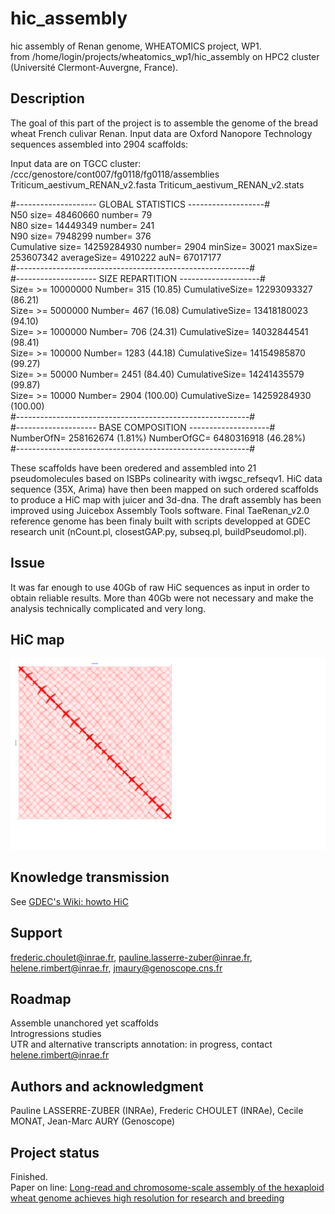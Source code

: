 # hic_assembly

hic assembly of Renan genome, WHEATOMICS project, WP1.  
from /home/login/projects/wheatomics_wp1/hic_assembly on HPC2 cluster (Université Clermont-Auvergne, France).  

## Description  
The goal of this part of the project is to assemble the genome of the bread wheat French culivar Renan.
Input data are Oxford Nanopore Technology sequences assembled into 2904 scaffolds:

Input data are on TGCC cluster: /ccc/genostore/cont007/fg0118/fg0118/assemblies
Triticum_aestivum_RENAN_v2.fasta
Triticum_aestivum_RENAN_v2.stats

#-------------------- GLOBAL STATISTICS -------------------#  
N50 size= 48460660  number= 79  
N80 size= 14449349  number= 241  
N90 size= 7948299  number= 376  
Cumulative size= 14259284930 number= 2904 minSize= 30021 maxSize= 253607342 averageSize= 4910222 auN= 67017177  
#----------------------------------------------------------#  
#-------------------- SIZE REPARTITION --------------------#  
Size= >= 10000000       Number= 315        (10.85)      CumulativeSize= 12293093327     (86.21)  
Size= >= 5000000        Number= 467        (16.08)      CumulativeSize= 13418180023     (94.10)  
Size= >= 1000000        Number= 706        (24.31)      CumulativeSize= 14032844541     (98.41)  
Size= >= 100000         Number= 1283       (44.18)      CumulativeSize= 14154985870     (99.27)  
Size= >= 50000          Number= 2451       (84.40)      CumulativeSize= 14241435579     (99.87)  
Size= >= 10000          Number= 2904       (100.00)     CumulativeSize= 14259284930     (100.00)  
#----------------------------------------------------------#  
#-------------------- BASE COMPOSITION --------------------#  
NumberOfN= 258162674 (1.81%) NumberOfGC= 6480316918 (46.28%)  
#----------------------------------------------------------#  

These scaffolds have been oredered and assembled into 21 pseudomolecules based on ISBPs colinearity with iwgsc_refseqv1.
HiC data sequence (35X, Arima) have then been mapped on such ordered scaffolds to produce a HiC map with juicer and 3d-dna.
The draft assembly has been improved using Juicebox Assembly Tools software.
Final TaeRenan_v2.0 reference genome has been finaly built with scripts developped at GDEC research unit (nCount.pl, closestGAP.py, subseq.pl, buildPseudomol.pl).

## Issue
It was far enough to use 40Gb of raw HiC sequences as input in order to obtain reliable results. 
More than 40Gb were not necessary and make the analysis technically complicated and very long.

## HiC map  
![HiCmap](/Renan_v13_v2.pseudo.v2.0.svg)

## Knowledge transmission
See [GDEC's Wiki: howto HiC](https://wiki.inra.fr/wiki/umr1095/Project+Bioinfo/howto-hic)

## Support  
frederic.choulet@inrae.fr, pauline.lasserre-zuber@inrae.fr, helene.rimbert@inrae.fr, jmaury@genoscope.cns.fr

## Roadmap  
Assemble unanchored yet scaffolds  
Introgressions studies  
UTR and alternative transcripts annotation: in progress, contact helene.rimbert@inrae.fr  

## Authors and acknowledgment  
Pauline LASSERRE-ZUBER (INRAe), Frederic CHOULET (INRAe), Cecile MONAT, Jean-Marc AURY (Genoscope)  

## Project status  
Finished.  
Paper on line: [Long-read and chromosome-scale assembly of the hexaploid wheat genome achieves high resolution for research and breeding](https://academic.oup.com/gigascience/article/doi/10.1093/gigascience/giac034/6575388)

